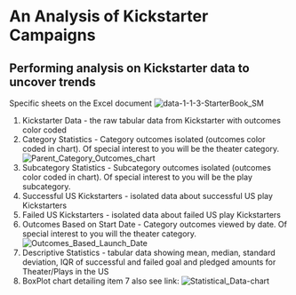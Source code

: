 # An Analysis of Kickstarter Campaigns
## Performing analysis on Kickstarter data to uncover trends
Specific sheets on the Excel document ![data-1-1-3-StarterBook_SM](https://github.com/smunsell07/kickstarter-analysis/)
1) Kickstarter Data - the raw tabular data from Kickstarter with outcomes color coded
2) Category Statistics - Category outcomes isolated (outcomes color coded in chart). Of special interest to you will be the theater category. ![Parent_Category_Outcomes_chart](https://github.com/smunsell07/kickstarter-analysis/)
3) Subcategory Statistics - Subcategory outcomes isolated (outcomes color coded in chart). Of special interest to you will be the play subcategory.
4) Successful US Kickstarters - isolated data about successful US play Kickstarters
5) Failed US Kickstarters - isolated data about failed US play Kickstarters
6) Outcomes Based on Start Date - Category outcomes viewed by date. Of special interest to you will the theater category. ![Outcomes_Based_Launch_Date](https://github.com/smunsell07/kickstarter-analysis/)
7) Descriptive Statistics - tabular data showing mean, median, standard deviation, IQR of successful and failed goal and pledged amounts for Theater/Plays in the US
8) BoxPlot chart detailing item 7 also see link: ![Statistical_Data-chart](https://github.com/smunsell07/kickstarter-analysis/)


